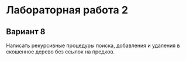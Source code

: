 # Лабораторная работа 2
## Вариант 8 
Написать рекурсивные процедуры поиска, добавления и удаления в скошенное
дерево без ссылок на предков.